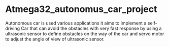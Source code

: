 # Atmega32_autonomus_car_project
Autonomous car is used various applications it aims to implement a self-driving Car that can  avoid the obstacles with very fast response by using a ultrasonic sensor to define obstacles on  the way of the car and servo motor to adjust the angle of view of ultrasonic sensor.
